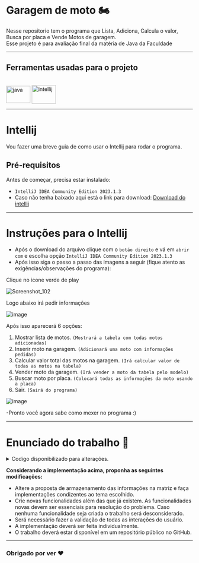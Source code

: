 <h1>Garagem de moto 🏍</h1>
<div align="left">Nesse repositorio tem o programa que Lista, Adiciona, Calcula o valor, Busca por placa e Vende Motos de garagem.</div>
<div align="left">Esse projeto é para avaliação final da matéria de Java da Faculdade</div>

---

<h2 align="left">Ferramentas usadas para o projeto</h2>

<div align="left"><br>

<img src="https://cdn.jsdelivr.net/gh/devicons/devicon/icons/java/java-plain.svg" alt="java" height="46" width="65" align="center">
<img src="https://cdn.jsdelivr.net/gh/devicons/devicon/icons/intellij/intellij-original.svg" alt="intellij" height="50" width="65" align="center">

---
# Intellij

Vou fazer uma breve guia de como usar o Intellij para rodar o programa.

## Pré-requisitos

Antes de começar, precisa estar instalado:

- ```IntelliJ IDEA Community Edition 2023.1.3```
- Caso não tenha baixado aqui está o link para download: <a href="https://www.jetbrains.com/idea/download/other.html">Download do intellij </a>

---

# Instruções para o Intellij

- Após o download do arquivo clique com o ```botão direito``` e vá em ```abrir com``` e escolha opção ```IntelliJ IDEA Community Edition 2023.1.3```
- Após isso siga o passo a passo das imagens a seguir (fique atento as exigências/observações do programa):

Clique no icone verde de play 

![Screenshot_102](https://github.com/leeugmr/Garagem-De-Moto/assets/96838617/6940eacb-abab-4f67-9431-84d16451e975)

Logo abaixo irá pedir informações

![image](https://github.com/leeugmr/Garagem-De-Moto/assets/96838617/c2025add-61cf-4ee5-8bb1-b22afe570369)

Após isso aparecerá 6 opções:

1. Mostrar lista de motos. ```(Mostrará a tabela com todas motos adicionadas)```
2. Inserir moto na garagem. ```(Adicionará uma moto com informações pedidas)```
3. Calcular valor total das motos na garagem. ```(Irá calcular valor de todas as motos na tabela)```
4. Vender moto da garagem. ```(Irá vender a moto da tabela pelo modelo)```
5. Buscar moto por placa. ```(Colocará todas as informações da moto usando a placa)```
0. Sair. ```(Sairá do programa)```

![image](https://github.com/leeugmr/Garagem-De-Moto/assets/96838617/b6375c2d-9b8e-4671-86ba-baa6896da3d2)

-Pronto você agora sabe como mexer no programa :)

---

# Enunciado do trabalho 📝

<details>
  <summary>Codigo disponibilizado para alterações.</summary>
  <br/>

  ```

import java.util.Scanner;
public class ListaProdutos {

    public static void inserirProdutos(String [][] matriz, int linhas, int colunas) {
        Scanner scanner = new Scanner(System.in);
        int linha;

        mostrarProdutos(matriz, linhas, colunas);
        do {
            System.out.println("Informe onde você deseja inserir o produto com valores de 1 à " + linhas);
            linha = scanner.nextInt();
        } while(linha < 1 || linha > linhas);

        System.out.println("Insira o nome do produto: ");
        matriz[linha-1][0] = scanner.next();
        System.out.println("Insira a quantidade de produtos: ");
        matriz[linha-1][1] = scanner.next();
        System.out.println("Insira o valor do produto: ");
        matriz[linha-1][2] = scanner.next();
        System.out.println("Produto adicionado.");
    }

    public static void mostrarProdutos(String [][] matriz, int linhas, int colunas) {
        Scanner scanner = new Scanner(System.in);
        System.out.println("Produto | Quantidade | Valor");
        for(int i = 0; i < linhas; i++) {
            System.out.print((i+1) + " - ");
            for(int j = 0; j < colunas; j++) {
                System.out.print(matriz[i][j] + " | ");

            }
            System.out.println();
        }
    }

    public static void calcularValor(String [][] matriz, int linhas) {
        Scanner scanner = new Scanner(System.in);
        Float valorFinal = 0.0f;
        for(int i = 0; i < linhas; i++) {
            if(matriz[i][0] != null) {
                valorFinal = valorFinal + Float.parseFloat(matriz[i][1]) * Float.parseFloat(matriz[i][2]);
            }
        }
        System.out.println("Valor final da lista de compras: " + valorFinal + " R$");
    }

    public static void removerProduto(String [][] matriz, int linhas, String nomeProduto) {
        boolean encontrado = false;
        for(int i = 0; i < linhas; i++) {
            if(matriz[i][0] != null && matriz[i][0].equals(nomeProduto)) {
                encontrado = true;
                matriz[i][0] = null;
                matriz[i][1] = null;
                matriz[i][2] = null;
            }
        }
        if(encontrado) { // if (encontrado == true) {
            System.out.println("Produto removido.");
        } else {
            System.out.println("Produto não encontrado.");
        }
    }



    public static void main(String[] args) {
        String [][] lista;
        int produtos, opcao;
        int colunas = 3;
        Scanner scanner = new Scanner(System.in);
        String nomeProduto;

        System.out.println("Insira a quantidade de produtos que serão inseridos na sua lista de compras:");
        produtos = scanner.nextInt();
        lista = new String[produtos][colunas];

        do {
            System.out.println("Escolha uma opção: \n 1 - Mostrar lista de compras. \n 2 - Inserir produtos na lista de compras. \n 3 - Calcular valor dos produtos da lista de compras. \n 4 - Remover produto da lista de compras. \n 0 - Sair.");
            opcao = scanner.nextInt();
            switch(opcao) {
                case 0:
                    break;
                case 1:
                    mostrarProdutos(lista, produtos, colunas);
                    break;
                case 2:
                    inserirProdutos(lista, produtos, colunas);
                    break;
                case 3:
                    calcularValor(lista, produtos);
                    break;
                case 4:
                    System.out.println("Insira o produto a ser removido.");
                    nomeProduto = scanner.next();
                    removerProduto(lista, produtos, nomeProduto);
                    break;
                default:
                    System.out.println("Opção inválida!");
            }
        } while (opcao != 0);
    }
}
 ```
  
  </div>
</details> 


**Considerando a implementação acima, proponha as seguintes modificações:**

- Altere a proposta de armazenamento das informações na matriz e faça implementações condizentes ao tema escolhido.
- Crie novas funcionalidades além das que já existem. As funcionalidades novas devem ser essenciais para resolução do problema. Caso nenhuma funcionalidade seja criada o trabalho será desconsiderado.
- Será necessário fazer a validação de todas as interações do usuário.
- A implementação deverá ser feita individualmente.
- O trabalho deverá estar disponível em um repositório público no GitHub.

---

### <p align="left"> Obrigado por ver ❤ </p>
